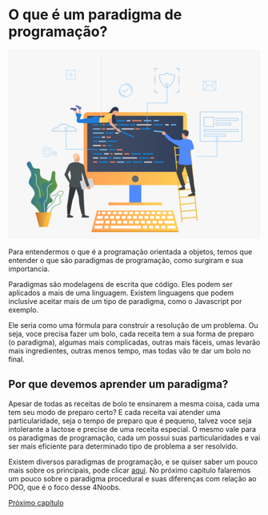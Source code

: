 # O que é um paradigma de programação?

![](img\18941.jpg)

Para entendermos o que é a programação orientada a objetos, temos que entender o que são paradigmas de programação, como surgiram e sua importancia.

Paradigmas são modelagens de escrita que código. Eles podem ser aplicados a mais de uma linguagem. Existem linguagens que podem inclusive aceitar mais de um tipo de paradigma, como o Javascript por exemplo.

Ele seria como uma fórmula para construir a resolução de um problema. Ou seja, voce precisa fazer um bolo, cada receita tem a sua forma de preparo (o paradigma), algumas mais complicadas, outras mais fáceis, umas levarão mais ingredientes, outras menos tempo, mas todas vão te dar um bolo no final.

## Por que devemos aprender um paradigma?

Apesar de todas as receitas de bolo te ensinarem a mesma coisa, cada uma tem seu modo de preparo certo? E cada receita vai atender uma particularidade, seja o tempo de preparo que é pequeno, talvez voce seja intolerante a lactose e precise de uma receita especial. O mesmo vale para os paradigmas de programação, cada um possui suas particularidades e vai ser mais eficiente para determinado tipo de problema a ser resolvido.

Existem diversos paradigmas de programação, e se quiser saber um pouco mais sobre os principais, pode clicar [aqui](https://blog.betrybe.com/tecnologia/paradigmas-de-programacao/). No próximo capitulo falaremos um pouco sobre o paradigma procedural e suas diferenças com relação ao POO, que é o foco desse 4Noobs.

[Próximo capítulo](historia.md)
